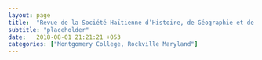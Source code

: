 ```yaml
---
layout: page
title:  "Revue de la Société Haïtienne d’Histoire, de Géographie et de Géologie"
subtitle: "placeholder"
date:   2018-08-01 21:21:21 +053
categories: ["Montgomery College, Rockville Maryland"]
---
```

